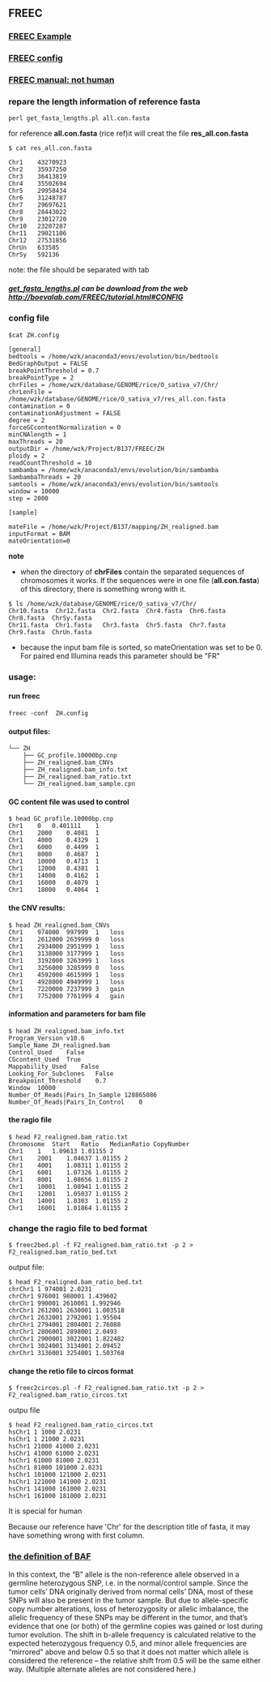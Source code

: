 ## FREEC

### [FREEC Example](http://boevalab.com/FREEC/tutorial.html#Example)
### [FREEC config](http://boevalab.com/FREEC/tutorial.html#CONFIG)
### [FREEC manual: not human](http://boevalab.com/FREEC/tutorial.html#notHuman)

### repare the length information of reference fasta
```
perl get_fasta_lengths.pl all.con.fasta
```

for reference **all.con.fasta** (rice ref)it will creat the file **res_all.con.fasta**
```
$ cat res_all.con.fasta

Chr1    43270923
Chr2    35937250
Chr3    36413819
Chr4    35502694
Chr5    29958434
Chr6    31248787
Chr7    29697621
Chr8    28443022
Chr9    23012720
Chr10   23207287
Chr11   29021106
Chr12   27531856
ChrUn   633585
ChrSy   592136
```
note: the file should be separated with tab

##### [get_fasta_lengths.pl](https://github.com/BoevaLab/FREEC/tree/master/scripts/get_fasta_lengths.pl) can be download from the web http://boevalab.com/FREEC/tutorial.html#CONFIG


### config file
```
$cat ZH.config

[general]
bedtools = /home/wzk/anaconda3/envs/evolution/bin/bedtools
BedGraphOutput = FALSE
breakPointThreshold = 0.7
breakPointType = 2
chrFiles = /home/wzk/database/GENOME/rice/O_sativa_v7/Chr/
chrLenFile = /home/wzk/database/GENOME/rice/O_sativa_v7/res_all.con.fasta
contamination = 0
contaminationAdjustment = FALSE
degree = 2
forceGCcontentNormalization = 0
minCNAlength = 1
maxThreads = 20
outputDir = /home/wzk/Project/B137/FREEC/ZH
ploidy = 2
readCountThreshold = 10
sambamba = /home/wzk/anaconda3/envs/evolution/bin/sambamba
SambambaThreads = 20
samtools = /home/wzk/anaconda3/envs/evolution/bin/samtools
window = 10000
step = 2000

[sample]

mateFile = /home/wzk/Project/B137/mapping/ZH_realigned.bam
inputFormat = BAM
mateOrientation=0

```
**note**
* when the directory of **chrFiles** contain the separated sequences of chromosomes it works. If the sequences were in one file (**all.con.fasta**) of this directory, there is something wrong with it. 
```
$ ls /home/wzk/database/GENOME/rice/O_sativa_v7/Chr/
Chr10.fasta  Chr12.fasta  Chr2.fasta  Chr4.fasta  Chr6.fasta  Chr8.fasta  ChrSy.fasta
Chr11.fasta  Chr1.fasta   Chr3.fasta  Chr5.fasta  Chr7.fasta  Chr9.fasta  ChrUn.fasta
```

* because the input bam file is sorted, so mateOrientation was set to be 0. For paired end Illumina reads this parameter should be "FR"


### usage:
#### run freec
```
freec -conf  ZH.config
```

#### output files:
```
└── ZH
    ├── GC_profile.10000bp.cnp
    ├── ZH_realigned.bam_CNVs
    ├── ZH_realigned.bam_info.txt
    ├── ZH_realigned.bam_ratio.txt
    └── ZH_realigned.bam_sample.cpn
```
#### GC content file was used to control
```
$ head GC_profile.10000bp.cnp
Chr1	0	0.401111	1
Chr1	2000	0.4081	1
Chr1	4000	0.4329	1
Chr1	6000	0.4499	1
Chr1	8000	0.4687	1
Chr1	10000	0.4713	1
Chr1	12000	0.4381	1
Chr1	14000	0.4162	1
Chr1	16000	0.4079	1
Chr1	18000	0.4064	1
```

#### the CNV results:
```
$ head ZH_realigned.bam_CNVs
Chr1	974000	997999	1	loss
Chr1	2612000	2639999	0	loss
Chr1	2934000	2951999	1	loss
Chr1	3138000	3177999	1	loss
Chr1	3192000	3263999	1	loss
Chr1	3256000	3285999	0	loss
Chr1	4592000	4615999	1	loss
Chr1	4928000	4949999	1	loss
Chr1	7220000	7237999	3	gain
Chr1	7752000	7761999	4	gain
```

#### information and parameters for bam file
```
$ head ZH_realigned.bam_info.txt
Program_Version	v10.6
Sample_Name	ZH_realigned.bam
Control_Used	False
CGcontent_Used	True
Mappability_Used	False
Looking_For_Subclones	False
Breakpoint_Threshold	0.7
Window	10000
Number_Of_Reads|Pairs_In_Sample	128865086
Number_Of_Reads|Pairs_In_Control	0
```

#### the ragio file 
```
$ head F2_realigned.bam_ratio.txt
Chromosome	Start	Ratio	MedianRatio	CopyNumber
Chr1	1	1.09613	1.01155	2
Chr1	2001	1.04637	1.01155	2
Chr1	4001	1.08311	1.01155	2
Chr1	6001	1.07326	1.01155	2
Chr1	8001	1.08656	1.01155	2
Chr1	10001	1.08941	1.01155	2
Chr1	12001	1.05037	1.01155	2
Chr1	14001	1.0303	1.01155	2
Chr1	16001	1.01864	1.01155	2

```

### change the ragio file to bed format
```
$ freec2bed.pl -f F2_realigned.bam_ratio.txt -p 2 > F2_realigned.bam_ratio_bed.txt
```

output file:
```
$ head F2_realigned.bam_ratio_bed.txt
chrChr1 1 974001 2.0231
chrChr1 976001 988001 1.439602
chrChr1 990001 2610001 1.992946
chrChr1 2612001 2630001 1.003518
chrChr1 2632001 2792001 1.95504
chrChr1 2794001 2804001 2.76088
chrChr1 2806001 2898001 2.0493
chrChr1 2900001 3022001 1.822482
chrChr1 3024001 3134001 2.09452
chrChr1 3136001 3254001 1.503768
```


#### change the retio file to circos format
```
$ freec2circos.pl -f F2_realigned.bam_ratio.txt -p 2 > F2_realigned.bam_ratio_circos.txt
```
outpu file
```
$ head F2_realigned.bam_ratio_circos.txt
hsChr1 1 1000 2.0231
hsChr1 1 21000 2.0231
hsChr1 21000 41000 2.0231
hsChr1 41000 61000 2.0231
hsChr1 61000 81000 2.0231
hsChr1 81000 101000 2.0231
hsChr1 101000 121000 2.0231
hsChr1 121000 141000 2.0231
hsChr1 141000 161000 2.0231
hsChr1 161000 181000 2.0231

```
It is special for human

Because our reference have 'Chr' for the description title of fasta, it may have something wrong with first column.


### [the definition of BAF](http://cnvkit.readthedocs.io/en/stable/baf.html)

In this context, the “B” allele is the non-reference allele observed in a germline heterozygous SNP, i.e. in the normal/control sample. Since the tumor cells’ DNA originally derived from normal cells’ DNA, most of these SNPs will also be present in the tumor sample. But due to allele-specific copy number alterations, loss of heterozygosity or allelic imbalance, the allelic frequency of these SNPs may be different in the tumor, and that’s evidence that one (or both) of the germline copies was gained or lost during tumor evolution. The shift in b-allele frequency is calculated relative to the expected heterozygous frequency 0.5, and minor allele frequencies are “mirrored” above and below 0.5 so that it does not matter which allele is considered the reference – the relative shift from 0.5 will be the same either way. (Multiple alternate alleles are not considered here.)